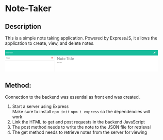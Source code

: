 # Note-Taker

## Description
This is a simple note taking application.
Powered by ExpressJS, it allows the application to create, view, and delete notes.

<img src="/public/assets/img/example.PNG">

## Method:

Connection to the backend was essential as front end was created.
1. Start a server using Express<br>
Make sure to install `npm init` `npm i express` so the dependencies will work
2. Link the HTML to get and post requests in the backend JavaScript
3. The post method needs to write the note to the JSON file for retrieval
4. The get method needs to retrieve notes from the server for viewing